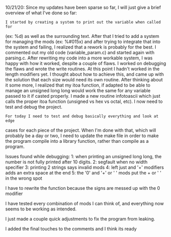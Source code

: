 10/21/20:
    Since my updates have been sparse so far, I will just give a brief
overview of what I've done so far:

    I started by creating a system to print out the variable when called for
(ex: %d) as well as the surrounding text. After that I tried to add a system
for managing the mods (ex: %#015x) and after trying to integrate that into the
system and failing, I realized that a rework is probably for the best. I
commented out my old code (variable_param.c) and started again with parsing.c.
After rewriting my code into a more workable system, I was happy with how it
worked, despite a couple of flaws. I worked on debugging the flaws and wrote
the write routines. At this point I hadn't worked in the length modifiers yet.
I thought about how to achieve this, and came up with the solution that each
size would need its own routine. After thinking about it some more, I realized
that my itoa function, if adapted to be able to manage an unsigned long long
would work the same for any variable passed to it if casted properly. I made a
new routine infotoascii which just calls the proper itoa function (unsigned vs
hex vs octal, etc). I now need to test and debug the project.

    For today I need to test and debug basically everything and look at edge
cases for each piece of the project. When I'm done with that, which will
probably be a day or two, I need to update the make file in order to make the
program compile into a library function, rather than compile as a program.

Issues found while debugging:
    1:
        when printing an unsigned long long, the number is not fully printed
        after 10 digits.
    2:
        segfault when no width specifier
    3:
        printing 2 strings says invalid mods
    4:
        left just and '+' modifiers adds an extra space at the end
    5:
        the '0' and '+' or ' ' mods put the + or ' ' in the wrong spot

I have to rewrite the function because the signs are messed up with the
0 modifier

I have tested every combination of mods I can think of, and everything now
seems to be working as intended.

I just made a couple quick adjustments to fix the program from leaking.

I added the final touches to the comments and I think its ready